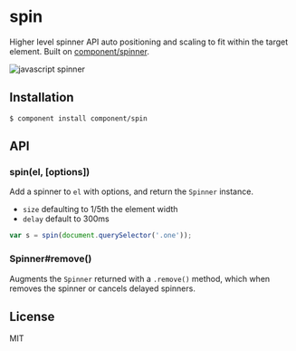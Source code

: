 
# spin

  Higher level spinner API auto positioning and scaling
  to fit within the target element. Built on [component/spinner](https://github.com/component/spinner).

  ![javascript spinner](http://i.cloudup.com/7F5SguoUkoB+e4r.png)

## Installation

    $ component install component/spin

## API

### spin(el, [options])

  Add a spinner to `el` with options, and return
  the `Spinner` instance.

   - `size` defaulting to 1/5th the element width
   - `delay` default to 300ms

```js
var s = spin(document.querySelector('.one'));
```

### Spinner#remove()

  Augments the `Spinner` returned with a `.remove()` method,
  which when removes the spinner or cancels delayed spinners.

## License

  MIT
